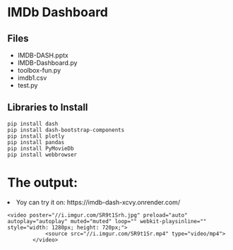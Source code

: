 <!DOCTYPE html>
<html>
<head>
  <title>IMDb Dashboard</title>
</head>
<body>
  <h1>IMDb Dashboard</h1>
  <h2>Files</h2>
  <ul>
    <li>IMDB-DASH.pptx</li>
    <li>IMDB-Dashboard.py</li>
    <li>toolbox-fun.py</li>
    <li>imdb1.csv</li>
    <li>test.py</li>
  </ul>

  <h2>Libraries to Install</h2>
  <pre><code>pip install dash
pip install dash-bootstrap-components
pip install plotly
pip install pandas
pip install PyMovieDb
pip install webbrowser</code></pre>
<h1>The output:</h1>
	<body>
	 <li>Yoy can try it on:  https://imdb-dash-xcvy.onrender.com/</li>
	
	<video poster="//i.imgur.com/SR9t1Srh.jpg" preload="auto" autoplay="autoplay" muted="muted" loop="" webkit-playsinline="" style="width: 1280px; height: 720px;">
                <source src="//i.imgur.com/SR9t1Sr.mp4" type="video/mp4">
            </video>

</body>
</html>
